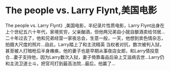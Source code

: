 # The people vs. Larry Flynt,美国电影

The people vs. Larry Flynt》,美国电影，半纪录片性质电影，Larry Flynt出身在上个世纪五六十年代，家境贫穷，父亲酗酒，但他两兄弟自小就自酿酒卖给邻居…二十年过去了，他和兄弟经营一家夜总会，生意一般，一天，他想到卖色情杂志，拍摄大尺度的照片…自此，Larry踏上了和主流精英 当权者对抗，数次被判入狱，甚至被人打暗枪后半身瘫痪，他的妻子也是早期从事夜店女郎，和Larry情投意合…妻子支持他，因为Larry数次入狱，妻子倚靠毒品后染上艾滋病去世…Larry仍和主流卫道士斗，把官司打到最高法院…最后，他赢了…